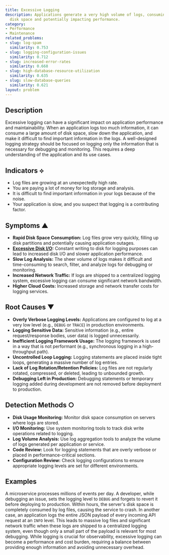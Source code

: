 ```yaml
---
title: Excessive Logging
description: Applications generate a very high volume of logs, consuming excessive
  disk space and potentially impacting performance.
category:
- Performance
- Maintenance
related_problems:
- slug: log-spam
  similarity: 0.753
- slug: logging-configuration-issues
  similarity: 0.712
- slug: increased-error-rates
  similarity: 0.668
- slug: high-database-resource-utilization
  similarity: 0.635
- slug: slow-database-queries
  similarity: 0.621
layout: problem
---
```


## Description
Excessive logging can have a significant impact on application performance and maintainability. When an application logs too much information, it can consume a large amount of disk space, slow down the application, and make it difficult to find important information in the logs. A well-designed logging strategy should be focused on logging only the information that is necessary for debugging and monitoring. This requires a deep understanding of the application and its use cases.

## Indicators ⟡
- Log files are growing at an unexpectedly high rate.
- You are paying a lot of money for log storage and analysis.
- It is difficult to find important information in your logs because of the noise.
- Your application is slow, and you suspect that logging is a contributing factor.

## Symptoms ▲

- **Rapid Disk Space Consumption:** Log files grow very quickly, filling up disk partitions and potentially causing application outages.
- **[Excessive Disk I/O](excessive-disk-io.md):** Constant writing to disk for logging purposes can lead to increased disk I/O and slower application performance.
- **Slow Log Analysis:** The sheer volume of logs makes it difficult and time-consuming to search, filter, and analyze logs for debugging or monitoring.
- **Increased Network Traffic:** If logs are shipped to a centralized logging system, excessive logging can consume significant network bandwidth.
- **Higher Cloud Costs:** Increased storage and network transfer costs for logging services.

## Root Causes ▼

- **Overly Verbose Logging Levels:** Applications are configured to log at a very low level (e.g., `DEBUG` or `TRACE`) in production environments.
- **Logging Sensitive Data:** Sensitive information (e.g., entire request/response bodies, user data) is logged unnecessarily.
- **Inefficient Logging Framework Usage:** The logging framework is used in a way that is not performant (e.g., synchronous logging in a high-throughput path).
- **Uncontrolled Loop Logging:** Logging statements are placed inside tight loops, generating a massive number of log entries.
- **Lack of Log Rotation/Retention Policies:** Log files are not regularly rotated, compressed, or deleted, leading to unbounded growth.
- **Debugging Left in Production:** Debugging statements or temporary logging added during development are not removed before deployment to production.

## Detection Methods ○

- **Disk Usage Monitoring:** Monitor disk space consumption on servers where logs are stored.
- **I/O Monitoring:** Use system monitoring tools to track disk write operations related to logging.
- **Log Volume Analysis:** Use log aggregation tools to analyze the volume of logs generated per application or service.
- **Code Review:** Look for logging statements that are overly verbose or placed in performance-critical sections.
- **Configuration Review:** Check logging configurations to ensure appropriate logging levels are set for different environments.

## Examples
A microservice processes millions of events per day. A developer, while debugging an issue, sets the logging level to `DEBUG` and forgets to revert it before deploying to production. Within hours, the server's disk space is completely consumed by log files, causing the service to crash. In another case, an application logs the entire JSON payload of every incoming API request at an `INFO` level. This leads to massive log files and significant network traffic when these logs are shipped to a centralized logging system, even though only a small part of the payload is relevant for most debugging. While logging is crucial for observability, excessive logging can become a performance and cost burden, requiring a balance between providing enough information and avoiding unnecessary overhead.